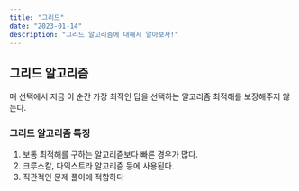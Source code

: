 ```yaml
---
title: "그리드"
date: "2023-01-14"
description: "그리드 알고리즘에 대해서 알아보자!"
---
```


## 그리드 알고리즘

매 선택에서 지금 이 순간 가장 최적인 답을 선택하는 알고리즘 최적해를 보장해주지 않는다.

### 그리드 알고리즘 특징

1. 보통 최적해를 구하는 알고리즘보다 빠른 경우가 많다.
2. 크루스칼, 다익스트라 알고리즘 등에 사용된다.
3. 직관적인 문제 풀이에 적합하다
